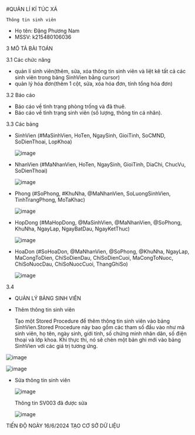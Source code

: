 #QUẢN LÍ KÍ TÚC XÁ 


    Thông tin sinh viên 
   + Họ tên: Đặng Phương Nam
   + MSSV: k215480106036

3 MÔ TẢ BÀI TOÁN 


3.1 Các chức năng 
+ quản lí sinh viên(thêm, sửa, xóa thông tin sinh viên và liệt kê tất cả các sinh viên trong bảng SinhVien bằng cursor)
+ quản lý hóa đơn(thêm 1 cột, sửa, xóa hóa đơn, tính tổng hóa đơn)

  
3.2 Báo cáo
 + Báo cáo về tình trạng phòng trống và đã thuê.
 + Báo cáo về tình trạng sinh viên (số lượng, thông tin cá nhân).

3.3 Các bảng 
 + SinhVien (#MaSinhVien, HoTen, NgaySinh, GioiTinh, SoCMND, SoDienThoai, LopKhoa)
   
   ![image](https://github.com/Dang-Nam/Dang-Nam/assets/168844237/c94b4974-d20b-46eb-8bd0-cbcaf8baefa4)
 + NhanVien (#MaNhanVien, HoTen, NgaySinh, GioiTinh, DiaChi, ChucVu, SoDienThoai)
   
   ![image](https://github.com/Dang-Nam/Dang-Nam/assets/168844237/4866c584-33b4-4054-9127-6e987f5454ff)

 + Phong (#SoPhong, #KhuNha, @MaNhanVien, SoLuongSinhVien, TinhTrangPhong, MoTaKhac)
   
   ![image](https://github.com/Dang-Nam/Dang-Nam/assets/168844237/23fbbac3-d282-449a-8dc2-4c644ec48a0e)

 + HopDong (#MaHopDong, @MaSinhVien, @MaNhanVien, @SoPhong, KhuNha, NgayLap, NgayBatDau, NgayKetThuc)
   
   ![image](https://github.com/Dang-Nam/Dang-Nam/assets/168844237/007b7265-6e95-4d6d-9158-41e78ca6b9e2)

 + HoaDon (#SoHoaDon, @MaNhanVien, @SoPhong, @KhuNha, NgayLap, MaCongToDien, ChiSoDienDau, ChiSoDienCuoi, MaCongToNuoc, ChiSoNuocDau, ChiSoNuocCuoi, ThangGhiSo)
   
   ![image](https://github.com/Dang-Nam/Dang-Nam/assets/168844237/cc7c48c5-28f6-4871-95f6-db2721abdf25)


3.4 
* QUẢN LÝ BẢNG SINH VIÊN 
+ Thêm thông tin sinh viên


  Tạo một Stored Procedure để thêm thông tin sinh viên vào bảng SinhVien.Stored Procedure này bao gồm các tham số đầu vào như mã sinh viên, họ tên, ngày sinh, giới tính, số chứng minh nhân dân, số điện thoại và lớp khoa. Khi thực thi, nó sẽ chèn một bản ghi mới vào bảng SinhVien với các giá trị tương ứng.
  
![image](https://github.com/Dang-Nam/Dang-Nam/assets/168844237/9052e658-6465-411d-a23c-c4bf5a2834f3)

![image](https://github.com/Dang-Nam/Dang-Nam/assets/168844237/45f40fd7-9f04-47a2-a9ad-87998ccc443b)



+ Sửa thông tin sinh viên

  ![image](https://github.com/Dang-Nam/Dang-Nam/assets/168844237/b3052cae-0ef5-41be-af32-11456b9f34f5)


  Thông tin SV003 đã được sửa
  

  ![image](https://github.com/Dang-Nam/Dang-Nam/assets/168844237/37a57a80-fa40-420b-a898-7d8878529de4)


TIẾN ĐỘ 
NGÀY 16/6/2024 TẠO CƠ SỞ DỮ LIỆU






  
